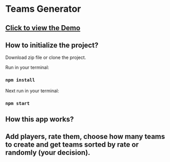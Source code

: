 # Teams Generator

## [Click to view the **Demo**](https://teams-generator.netlify.app)

## How to initialize the project?

Download zip file or clone the project.

Run in your terminal:

### `npm install`

Next run in your terminal:

### `npm start`

## How this app works?

## Add players, rate them, choose how many teams to create and get teams sorted by rate or randomly (your decision).
